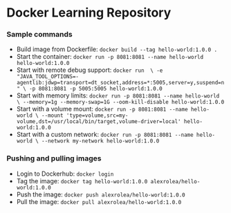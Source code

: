 # Docker Learning Repository #

### Sample commands ###

- Build image from Dockerfile: `docker build --tag hello-world:1.0.0 .`
- Start the container: `docker run -p 8081:8081 --name hello-world hello-world:1.0.0`
- Start with remote debug support: `docker run  \
-e "JAVA_TOOL_OPTIONS=-agentlib:jdwp=transport=dt_socket,address=*:5005,server=y,suspend=n" \
-p 8081:8081 -p 5005:5005 hello-world:1.0.0`
- Start with memory limits: `docker run -p 8081:8081 --name hello-world \
--memory=1g --memory-swap=1G --oom-kill-disable hello-world:1.0.0`
- Start with a volume mount: `docker run -p 8081:8081 --name hello-world \
--mount 'type=volume,src=my-volume,dst=/usr/local/bin/target,volume-driver=local' hello-world:1.0.0`
- Start with a custom network: `docker run -p 8081:8081 --name hello-world \
--network my-network hello-world:1.0.0`

### Pushing and pulling images ###

- Login to Dockerhub: `docker login`
- Tag the image: `docker tag hello-world:1.0.0 alexrolea/hello-world:1.0.0`
- Push the image: `docker push alexrolea/hello-world:1.0.0`
- Pull the image: `docker pull alexrolea/hello-world:1.0.0`

